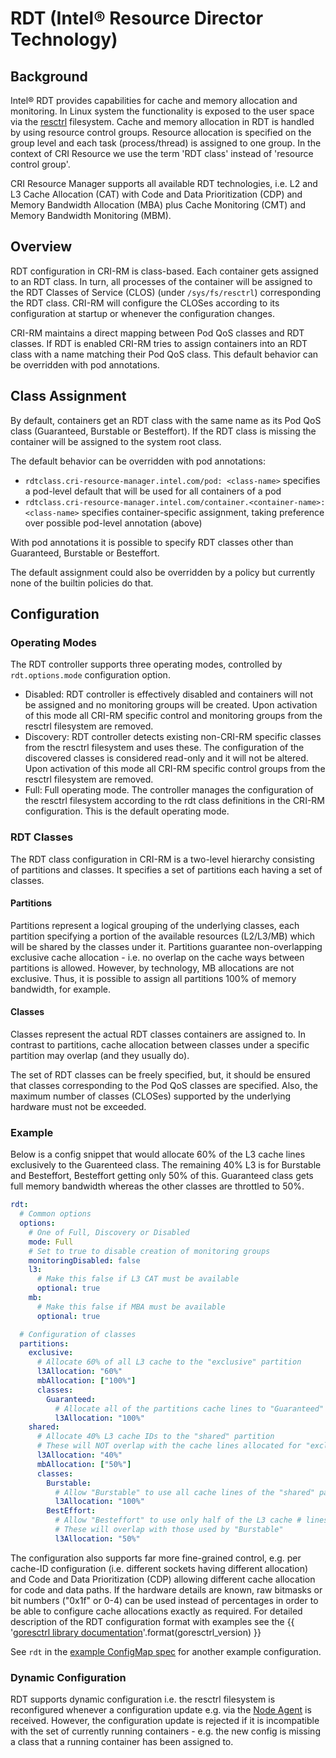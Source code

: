 # RDT (Intel® Resource Director Technology)

## Background

Intel® RDT provides capabilities for cache and memory allocation and
monitoring. In Linux system the functionality is exposed to the user space via
the [resctrl](https://docs.kernel.org/x86/resctrl.html)
filesystem. Cache and memory allocation in RDT is handled by using resource
control groups. Resource allocation is specified on the group level and each
task (process/thread) is assigned to one group. In the context of CRI Resource
we use the term 'RDT class' instead of 'resource control group'.

CRI Resource Manager supports all available RDT technologies, i.e. L2 and L3
Cache Allocation (CAT) with Code and Data Prioritization (CDP) and Memory
Bandwidth Allocation (MBA) plus Cache Monitoring (CMT) and Memory Bandwidth
Monitoring (MBM).


## Overview

RDT configuration in CRI-RM is class-based. Each container gets assigned to an
RDT class. In turn, all processes of the container will be assigned to the RDT
Classes of Service (CLOS) (under `/sys/fs/resctrl`) corresponding the RDT class. CRI-RM will configure
the CLOSes according to its configuration at startup or whenever the
configuration changes.

CRI-RM maintains a direct mapping between Pod QoS classes and RDT classes. If
RDT is enabled CRI-RM tries to assign containers into an RDT class with a name
matching their Pod QoS class. This default behavior can be overridden with
pod annotations.

## Class Assignment

By default, containers get an RDT class with the same name as its Pod QoS class
(Guaranteed, Burstable or Besteffort). If the RDT class is missing the
container will be assigned to the system root class.

The default behavior can be overridden with pod annotations:

- `rdtclass.cri-resource-manager.intel.com/pod: <class-name>` specifies a
  pod-level default that will be used for all containers of a pod
- `rdtclass.cri-resource-manager.intel.com/container.<container-name>: <class-name>`
   specifies container-specific assignment, taking preference over possible
   pod-level annotation (above)

With pod annotations it is possible to specify RDT classes other than
Guaranteed, Burstable or Besteffort.

The default assignment could also be overridden by a policy but currently none
of the builtin policies do that.

## Configuration

### Operating Modes

The RDT controller supports three operating modes, controlled by
`rdt.options.mode` configuration option.

- Disabled: RDT controller is effectively disabled and containers will not be
  assigned and no monitoring groups will be created. Upon activation of this
  mode all CRI-RM specific control and monitoring groups from the resctrl
  filesystem are removed.
- Discovery: RDT controller detects existing non-CRI-RM specific classes from
  the resctrl filesystem and uses these. The configuration of the discovered
  classes is considered read-only and it will not be altered. Upon activation
  of this mode all CRI-RM specific control groups from the resctrl filesystem
  are removed.
- Full: Full operating mode. The controller manages the configuration of the
  resctrl filesystem according to the rdt class definitions in the CRI-RM
  configuration. This is the default operating mode.

### RDT Classes

The RDT class configuration in CRI-RM is a two-level hierarchy consisting of
partitions and classes. It specifies a set of partitions each having a set of
classes.

#### Partitions

Partitions represent a logical grouping of the underlying classes, each
partition specifying a portion of the available resources (L2/L3/MB) which will
be shared by the classes under it. Partitions guarantee non-overlapping
exclusive cache allocation - i.e. no overlap on the cache ways between
partitions is allowed. However, by technology, MB allocations are not
exclusive. Thus, it is possible to assign all partitions 100% of memory
bandwidth, for example.

#### Classes

Classes represent the actual RDT classes containers are assigned to. In
contrast to partitions, cache allocation between classes under a specific
partition may overlap (and they usually do).

The set of RDT classes can be freely specified, but, it should be ensured that
classes corresponding to the Pod QoS classes are specified. Also, the maximum
number of classes (CLOSes) supported by the underlying hardware must not be
exceeded.

### Example

Below is a config snippet that would allocate 60% of the L3 cache lines
exclusively to the Guarenteed class. The remaining 40% L3 is for Burstable and
Besteffort, Besteffort getting only 50% of this. Guaranteed class gets full
memory bandwidth whereas the other classes are throttled to 50%.

```yaml
rdt:
  # Common options
  options:
    # One of Full, Discovery or Disabled
    mode: Full
    # Set to true to disable creation of monitoring groups
    monitoringDisabled: false
    l3:
      # Make this false if L3 CAT must be available
      optional: true
    mb:
      # Make this false if MBA must be available
      optional: true

  # Configuration of classes
  partitions:
    exclusive:
      # Allocate 60% of all L3 cache to the "exclusive" partition
      l3Allocation: "60%"
      mbAllocation: ["100%"]
      classes:
        Guaranteed:
          # Allocate all of the partitions cache lines to "Guaranteed"
          l3Allocation: "100%"
    shared:
      # Allocate 40% L3 cache IDs to the "shared" partition
      # These will NOT overlap with the cache lines allocated for "exclusive" partition
      l3Allocation: "40%"
      mbAllocation: ["50%"]
      classes:
        Burstable:
          # Allow "Burstable" to use all cache lines of the "shared" partition
          l3Allocation: "100%"
        BestEffort:
          # Allow "Besteffort" to use only half of the L3 cache # lines of the "shared" partition.
          # These will overlap with those used by "Burstable"
          l3Allocation: "50%"
```

The configuration also supports far more fine-grained control, e.g. per
cache-ID configuration (i.e. different sockets having different allocation) and
Code and Data Prioritization (CDP) allowing different cache allocation for code
and data paths. If the hardware details are known, raw bitmasks or bit numbers
("0x1f" or 0-4) can be used instead of percentages in order to be able to
configure cache allocations exactly as required. For detailed description of the RDT configuration format with examples see the
{{ '[goresctrl library documentation](https://github.com/intel/goresctrl/blob/{}/doc/rdt.md)'.format(goresctrl_version) }}

See `rdt` in the [example ConfigMap spec](/sample-configs/nri-resmgr-configmap.example.yaml)
for another example configuration.

### Dynamic Configuration

RDT supports dynamic configuration i.e. the resctrl filesystem is reconfigured
whenever a configuration update e.g. via the [Node Agent](../node-agent.md) is
received. However, the configuration update is rejected if it is incompatible
with the set of currently running containers - e.g. the new config is missing a
class that a running container has been assigned to.
